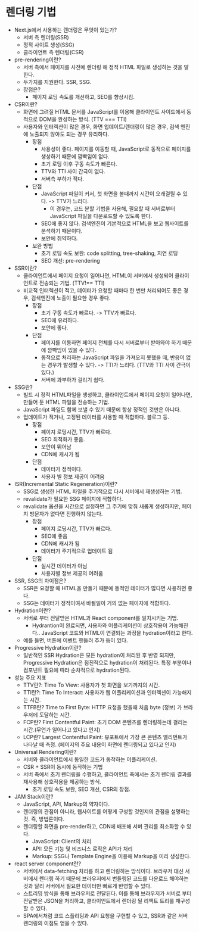 # 렌더링 기법

- Next.js에서 사용하는 렌더링은 무엇이 있는가?
  - 서버 측 렌더링(SSR)
  - 정적 사이트 생성(SSG)
  - 클라이언트 측 렌더링(CSR)
- pre-rendering이란?
  - 서버 측에서 페이지를 사전에 렌더링 해 정적 HTML 파일로 생성하는 것을 말한다.
  - 두가지를 지원한다. SSR, SSG.
  - 장점은?
    - 페이지 로딩 속도를 개선하고, SEO를 향상시킴.
- CSR이란?
  - 화면에 그려질 HTML 문서를 JavaScript를 이용해 클라이언트 사이드에서 동적으로 DOM을 완성하는 방식. (TTV === TTI)
  - 사용자와 인터렉션이 많은 경우, 화면 업데이트/렌더링이 많은 경우, 검색 엔진에 노출되지 않아도 되는 경우 유리하다.
    - 장점
      - 사용성이 좋다. 페이지를 이동할 때, JavaScript로 동적으로 페이지를 생성하기 때문에 깜빡임이 없다.
      - 초기 로딩 이후 구동 속도가 빠른다.
      - TTV와 TTI 사이 간극이 없다.
      - 서버측 부하가 적다.
    - 단점
      - JavaScript 파일이 커서, 첫 화면을 볼때까지 시간이 오래걸릴 수 있다. -> TTV가 느리다.
        - 이 경우는, 코드 분할 기법을 사용해, 필요할 때 서버로부터 JavaScript 파일을 다운로드할 수 있도록 한다.
      - SEO에 좋지 않다. 검색엔진이 기본적으로 HTML을 보고 웹사이트를 분석하기 때문이다.
      - 보안에 취약하다.
    - 보완 방법
      - 초기 로딩 속도 보완: code splitting, tree-shaking, 지연 로딩
      - SEO 개선: pre-rendering
- SSR이란?
  - 클라이언트에서 페이지 요청이 일어나면, HTML이 서버에서 생성되어 클라이언트로 전송되는 기법. (TTV!== TTI)
  - 비교적 인터렉션이 적고, 데이터가 요청할 때마다 한 번만 처리되어도 좋은 경우, 검색엔진에 노출이 필요한 경우 좋다.
    - 장점
      - 초기 구동 속도가 빠르다. -> TTV가 빠르다.
      - SEO에 유리하다.
      - 보안에 좋다.
    - 단점
      - 페이지를 이동하면 페이지 전체를 다시 서버로부터 받아와야 하기 때문에 깜빡임이 있을 수 있다.
      - 동적으로 처리하는 JavaScript 파일을 가져오지 못했을 때, 반응이 없는 경우가 발생할 수 있다. -> TTI가 느리다. (TTV와 TTI 사이 간극이 있다.)
      - 서버에 과부하가 걸리기 쉽다.
- SSG란?
  - 빌드 시 정적 HTML파일을 생성하고, 클라이언트에서 페이지 요청이 일어나면, 만들어 둔 HTML 파일을 전송하는 기법.
  - JavaScript 파일도 함께 보낼 수 있기 때문에 항상 정적인 것만은 아니다.
  - 업데이트가 적거나, 고정된 데이터를 사용할 때 적합하다. 블로그 등.
    - 장점
      - 페이지 로딩시간, TTV가 빠르다.
      - SEO 최적화가 좋음.
      - 보안이 뛰어남
      - CDN에 캐시가 됨
    - 단점
      - 데이터가 정적이다.
      - 사용자 별 정보 제공이 어려움
- ISR(Incremental Static Regeneration)이란?
  - SSG로 생성한 HTML 파일을 주기적으로 다시 서버에서 재생성하는 기법.
  - revalidate가 필요한 SSG 페이지에 적합하다.
  - revalidate 옵션을 시간으로 설정하면 그 주기에 맞춰 새롭게 생성하지만, 페이지 방문자가 없다면 진행하지 않는다.
    - 장점
      - 페이지 로딩시간, TTV가 빠르다.
      - SEO에 좋음
      - CDN에 캐시가 됨
      - 데이터가 주기적으로 업데이트 됨
    - 단점
      - 실시간 데이터가 아님
      - 사용자별 정보 제공의 어려움
- SSR, SSG의 차이점은?
  - SSR은 요청할 때 HTML을 만들기 때문에 동적인 데이터가 많다면 사용하면 좋다.
  - SSG는 데이터가 정적이여서 바뀔일이 거의 없는 페이지에 적합하다.
- Hydration이란?
  - 서버로 부터 전달받은 HTML과 React component를 일치시키는 기법.
    - Hydrantion이 완료되면, 사용자와 어플리케이션이 상호작용이 가능해진다.. JavaScript 코드와 HTML이 연결되는 과정을 hydration이라고 한다.
  - 예를 들면, 버튼에 이벤트 핸들러 추가 등이 있다.
- Progressive Hydration이란?
  - 일반적인 SSR Hydration은 모든 hydration이 처리된 후 반영 되지만, Progressive Hydration은 점진적으로 hydration이 처리된다. 특정 부분이나 컴포넌트 필요에 따라 순차적으로 hydration된다.
- 성능 주요 지표
  - TTV란?: Time To View: 사용자가 첫 화면을 보기까지의 시간.
  - TTI란?: Time To Interact: 사용자가 웹 어플리케이션과 인터렉션이 가능해지는 시간.
  - TTFB란? Time to First Byte: HTTP 요청을 했을때 처음 byte (정보) 가 브라우저에 도달하는 시간.
  - FCP란? First Contentful Paint: 초기 DOM 콘텐츠를 렌더링하는데 걸리는 시간.(무언가 일어나고 있다고 인지)
  - LCP란? Largest Contentful Paint: 뷰포트에서 가장 큰 콘텐츠 엘리먼트가 나타날 때 측정. (페이지의 주요 내용이 화면에 렌더링되고 있다고 인지)
- Universal Rendering이란?
  - 서버와 클라이언트에서 동일한 코드가 동작하는 어플리케이션.
  - CSR + SSR이 동시에 동작하는 기법
  - 서버 측에서 초기 렌더링을 수행하고, 클라이언트 측에서는 초기 렌더링 결과를 재사용해 상호작용을 제공하는 방식.
    - 초기 로딩 속도 보완, SEO 개선, CSR의 장점.
- JAM Stack이란?
  - JavaScript, API, Markup의 약자이다.
  - 렌더링의 관점이 아니라, 웹사이트를 어떻게 구성할 것인지의 관점을 설명하는 것. 즉, 방법론이다.
  - 렌더링할 화면을 pre-render하고, CDN에 배포해 서버 관리를 최소화할 수 있다.
    - JavaScript: Client의 처리
    - API: 모든 기능 및 비즈니스 로직은 API가 처리
    - Markup: SSG나 Template Engine을 이용해 Markup을 미리 생성한다.
- react server component란?
  - 서버에서 data-fetching 처리를 하고 렌더링하는 방식이다. 브라우저 대신 서버에서 렌더링 하기 때문에 브라우저에서 번들링된 코드를 다운로드 해야하는 것과 달리 서버에서 필요한 데이터만 빠르게 반영할 수 있다.
  - 스트리밍 방식을 통해 브라우저로 전달된다. 이를 통해 브라우저가 서버로 부터 전달받은 JSON을 처리하고, 클라이언트에서 렌더링 될 리액트 트리를 재구성할 수 있다.
  - SPA에서처럼 코드 스플리팅과 API 요청을 구현할 수 있고, SSR과 같은 서버 렌더링의 이점도 얻을 수 있다.
